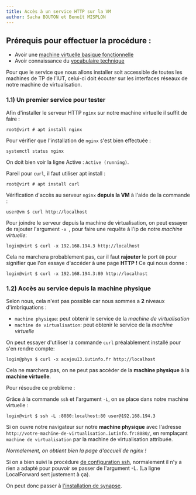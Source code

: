 ```yaml
---
title: Accès à un service HTTP sur la VM
author: Sacha BOUTON et Benoît MISPLON
---
```


## Prérequis pour effectuer la procédure : 
-   Avoir une [machine virtuelle basique fonctionnelle](./creation_vm.md)
-   Avoir connaissance du [vocabulaire technique](./introduction_et_vocabulaire.md)

Pour que le service que nous allons installer soit accessible de toutes les machines de TP de l’IUT, celui-ci doit écouter sur les interfaces réseaux de notre machine de virtualisation.

### 1.1) Un premier service pour tester

Afin d'installer le serveur HTTP `nginx` sur notre machine virtuelle il suffit de faire :
```
root@virt # apt install nginx
```

Pour vérifier que l'installation de `nginx` s'est bien effectuée : 
```
systemctl status nginx
```
On doit bien voir la ligne Active : `Active (running)`.

Pareil pour `curl`, il faut utiliser apt install : 
```
root@virt # apt install curl
```

Vérification d'accès au serveur `nginx` **depuis la VM** à l'aide de la commande : 
```
user@vm $ curl http://localhost
``` 

Pour joindre le serveur depuis la machine de virtualisation, on peut essayer de rajouter l'argument `-x `, pour faire une requête à l'ip de notre *machine virtuelle*: 

```
login@virt $ curl -x 192.168.194.3 http://localhost
```

Cela ne marchera probablement pas, car il faut **rajouter** le port `80` pour signifier que l'on essaye d'accéder à une page **HTTP !**
Ce qui nous donne : 

```
login@virt $ curl -x 192.168.194.3:80 http://localhost
```

### 1.2) Accès au service depuis la machine physique

Selon nous, cela n'est pas possible car nous sommes a **2** niveaux d'imbriquations : 

- `machine physique`: peut obtenir le service de la *machine de virtualisation*
- `machine de virtualisation`: peut obtenir le service de la *machine virtuelle*

On peut essayer d'utiliser la commande `curl` préalablement installé pour s'en rendre compte: 
```
login@phys $ curl -x acajou13.iutinfo.fr http://localhost
```

Cela ne marchera pas, on ne peut pas accèder de la **machine physique** à la **machine virtuelle**.

Pour résoudre ce problème : 

Grâce à  la commande `ssh` et l'argument `-L`, on se place dans notre machine virtuelle :

```
login@virt $ ssh -L :8080:localhost:80 user@192.168.194.3
```

Si on ouvre notre navigateur sur notre **machine physique** avec l'adresse `http://votre-machine-de-virtualisation.iutinfo.fr:8080/`, en remplaçant `machine de virtualisation` par la machine de virtualisation attribuée.

*Normalement, on obtient bien la page d'accueil de nginx !*

Si on a bien suivi la procédure [de configuration ssh](./configuration_ssh.md), normalement il n'y a rien a adapté pour pouvoir se passer de l'argument -L. (La ligne LocalForward sert justement à ça).

On peut donc passer à [l'installation de synapse](./installation_synapse.md).